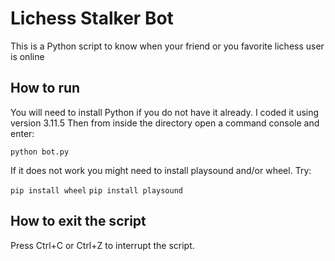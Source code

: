 # Lichess Stalker Bot

This is a Python script to know when your friend or you favorite lichess user is online

## How to run

You will need to install Python if you do not have it already. I coded it using version 3.11.5
Then from inside the directory open a command console and enter:

``` python bot.py ```

If it does not work you might need to install playsound and/or wheel. Try:

``` pip install wheel ```
``` pip install playsound ```

## How to exit the script

Press Ctrl+C or Ctrl+Z to interrupt the script.